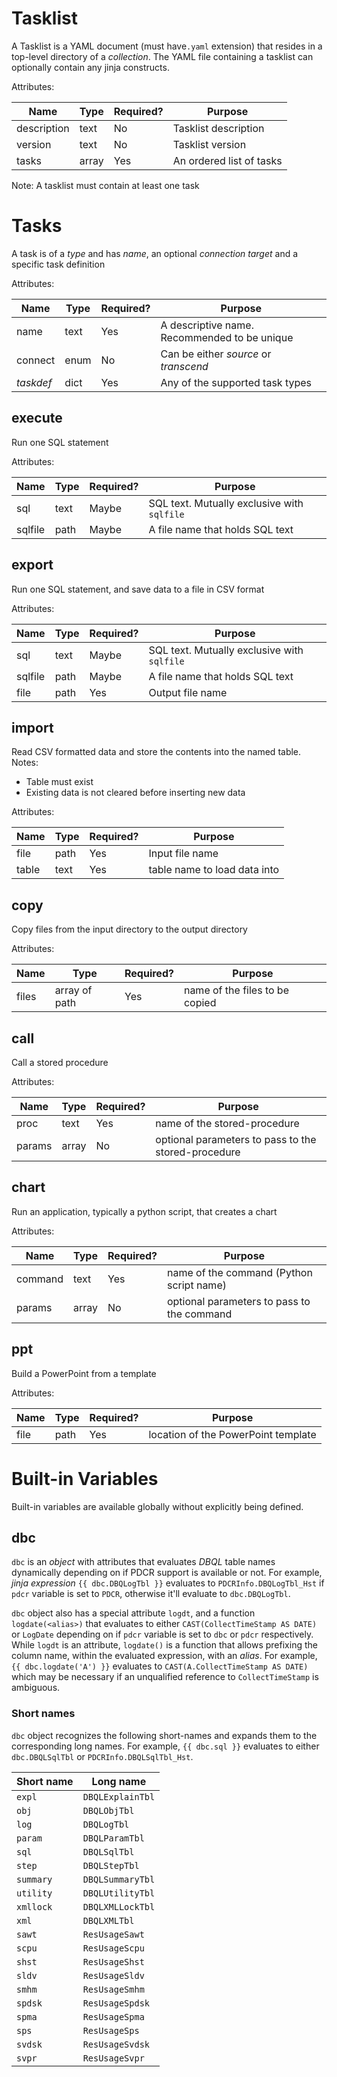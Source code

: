 # Tasklist

A Tasklist is a YAML document (must have`.yaml` extension) that resides in a top-level directory of a *collection*. The YAML file containing a tasklist can optionally contain any jinja constructs.

Attributes:

| Name        | Type  | Required? | Purpose                  |
|-------------|-------|-----------|--------------------------|
| description | text  | No        | Tasklist description     |
| version     | text  | No        | Tasklist version         |
| tasks       | array | Yes       | An ordered list of tasks |

Note: A tasklist must contain at least one task

# Tasks

A task is of a *type* and has *name*, an optional *connection target* and a specific task definition

Attributes:

| Name      | Type | Required? | Purpose                                      |
|-----------|------|-----------|----------------------------------------------|
| name      | text | Yes       | A descriptive name. Recommended to be unique |
| connect   | enum | No        | Can be either *source* or *transcend*        |
| *taskdef* | dict | Yes       | Any of the supported task types              |

## execute

Run one SQL statement

Attributes:

| Name    | Type | Required? | Purpose                                     |
|---------|------|-----------|---------------------------------------------|
| sql     | text | Maybe     | SQL text. Mutually exclusive with `sqlfile` |
| sqlfile | path | Maybe     | A file name that holds SQL text             |

## export

Run one SQL statement, and save data to a file in CSV format

Attributes:

| Name    | Type | Required? | Purpose                                     |
|---------|------|-----------|---------------------------------------------|
| sql     | text | Maybe     | SQL text. Mutually exclusive with `sqlfile` |
| sqlfile | path | Maybe     | A file name that holds SQL text             |
| file    | path | Yes       | Output file name                            |

## import

Read CSV formatted data and store the contents into the named table.
Notes:
- Table must exist
- Existing data is not cleared before inserting new data

Attributes:

| Name  | Type | Required? | Purpose                      |
|-------|------|-----------|------------------------------|
| file  | path | Yes       | Input file name              |
| table | text | Yes       | table name to load data into |

## copy

Copy files from the input directory to the output directory

Attributes:

| Name  | Type          | Required? | Purpose                        |
|-------|---------------|-----------|--------------------------------|
| files | array of path | Yes       | name of the files to be copied |

## call

Call a stored procedure

Attributes:

| Name   | Type  | Required? | Purpose                                             |
|--------|-------|-----------|-----------------------------------------------------|
| proc   | text  | Yes       | name of the stored-procedure                        |
| params | array | No        | optional parameters to pass to the stored-procedure |

## chart

Run an application, typically a python script, that creates a chart

Attributes:

| Name    | Type  | Required? | Purpose                                    |
|---------|-------|-----------|--------------------------------------------|
| command | text  | Yes       | name of the command (Python script name)   |
| params  | array | No        | optional parameters to pass to the command |

## ppt

Build a PowerPoint from a template

Attributes:

| Name | Type | Required? | Purpose                             |
|------|------|-----------|-------------------------------------|
| file | path | Yes       | location of the PowerPoint template |

# Built-in Variables

Built-in variables are available globally without explicitly being defined.

## dbc

`dbc` is an *object* with attributes that evaluates *DBQL* table names dynamically depending on if PDCR support is available or not. For example, *jinja expression* `{{ dbc.DBQLogTbl }}` evaluates to `PDCRInfo.DBQLogTbl_Hst` if `pdcr` variable is set to `PDCR`, otherwise it'll evaluate to `dbc.DBQLogTbl`.

`dbc` object also has a special attribute `logdt`, and a function `logdate(<alias>)` that evaluates to either `CAST(CollectTimeStamp AS DATE)` or `LogDate` depending on if `pdcr` variable is set to `dbc` or `pdcr` respectively. While `logdt` is an attribute, `logdate()` is a function that allows prefixing the column name, within the evaluated expression, with an *alias*. For example, `{{ dbc.logdate('A') }}` evaluates to `CAST(A.CollectTimeStamp AS DATE)` which may be necessary if an unqualified reference to `CollectTimeStamp` is ambiguous.

### Short names

`dbc` object recognizes the following short-names and expands them to the corresponding long names. For example, `{{ dbc.sql }}` evaluates to either `dbc.DBQLSqlTbl` or `PDCRInfo.DBQLSqlTbl_Hst`.


| Short name | Long name        |
|------------|------------------|
| `expl`     | `DBQLExplainTbl` |
| `obj`      | `DBQLObjTbl`     |
| `log`      | `DBQLogTbl`      |
| `param`    | `DBQLParamTbl`   |
| `sql`      | `DBQLSqlTbl`     |
| `step`     | `DBQLStepTbl`    |
| `summary`  | `DBQLSummaryTbl` |
| `utility`  | `DBQLUtilityTbl` |
| `xmllock`  | `DBQLXMLLockTbl` |
| `xml`      | `DBQLXMLTbl`     |
| `sawt`     | `ResUsageSawt`   |
| `scpu`     | `ResUsageScpu`   |
| `shst`     | `ResUsageShst`   |
| `sldv`     | `ResUsageSldv`   |
| `smhm`     | `ResUsageSmhm`   |
| `spdsk`    | `ResUsageSpdsk`  |
| `spma`     | `ResUsageSpma`   |
| `sps`      | `ResUsageSps`    |
| `svdsk`    | `ResUsageSvdsk`  |
| `svpr`     | `ResUsageSvpr`   |
